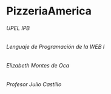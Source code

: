# PizzeriaAmerica

###### UPEL IPB
###### Lenguaje de Programación de la WEB I
###### Elizabeth Montes de Oca
###### Profesor Julio Castillo
